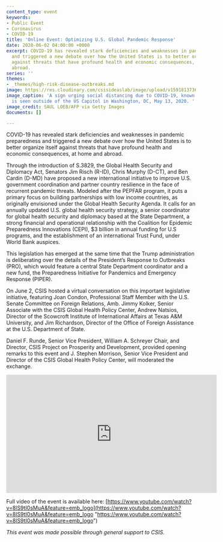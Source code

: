 ```yaml
---
content_type: event
keywords:
- Public Event
- Coronavirus
- COVID-19
title: 'Online Event: Optimizing U.S. Global Pandemic Response'
date: 2020-06-02 04:00:00 +0000
excerpt: COVID-19 has revealed stark deficiencies and weaknesses in pandemic preparedness
  and triggered a new debate over how the United States is to better organize itself
  against threats that have profound health and economic consequences, at home and
  abroad.
series: ''
themes:
- _themes/high-risk-disease-outbreaks.md
image: https://res.cloudinary.com/csisideaslab/image/upload/v1591813736/health-commission/GettyImages-1212876253_2_ejke5i.jpg
image_caption: 'A sign urging social distancing due to COVID-19, known as coronavirus,
  is seen outside of the US Capitol in Washington, DC, May 13, 2020. '
image_credit: SAUL LOEB/AFP via Getty Images
documents: []

---
```

COVID-19 has revealed stark deficiencies and weaknesses in pandemic preparedness and triggered a new debate over how the United States is to better organize itself against threats that have profound health and economic consequences, at home and abroad.

Through the introduction of S.3829, the Global Health Security and Diplomacy Act, Senators Jim Risch (R-ID), Chris Murphy (D-CT), and Ben Cardin (D-MD) have proposed a new international initiative to improve U.S. government coordination and partner country resilience in the face of recurrent pandemic threats. Modeled after the PEPFAR program, it puts a primary focus on building partnerships with low income countries, as originally envisioned under the Global Health Security Agenda. It calls for an annually updated U.S. global health security strategy, a senior coordinator for global health security and diplomacy based at the State Department, a strong financial and operational relationship with the Coalition for Epidemic Preparedness Innovations (CEPI), $3 billion in annual funding for U.S programs, and the establishment of an international Trust Fund, under World Bank auspices.

This legislation has emerged at the same time that the Trump administration is deliberating over the details of the President’s Response to Outbreaks (PRO), which would feature a central State Department coordinator and a new fund, the Preparedness Initiative for Pandemics and Emergency Response (PIPER).

On June 2, CSIS hosted a virtual conversation on this important legislative initiative, featuring Joan Condon, Professional Staff Member with the U.S. Senate Committee on Foreign Relations, Amb. Jimmy Kolker, Senior Associate with the CSIS Global Health Policy Center, Andrew Natsios, Director of the Scowcroft Institute of International Affairs at Texas A&M University, and Jim Richardson, Director of the Office of Foreign Assistance at the U.S. Department of State.

Daniel F. Runde, Senior Vice President, William A. Schreyer Chair, and Director, CSIS Project on Prosperity and Development, provided opening remarks to this event and J. Stephen Morrison, Senior Vice President and Director of the CSIS Global Health Policy Center, will moderated the exchange.

<div class="video-wrapper post-feature-video"><iframe width="560" height="315" src="https://www.youtube.com/embed/8lS9tI0sMuA" frameborder="0" allow="accelerometer; autoplay; encrypted-media; gyroscope; picture-in-picture" allowfullscreen></iframe></div>

Full video of the event is available here: [https://www.youtube.com/watch?v=8lS9tI0sMuA&feature=emb_logo](https://www.youtube.com/watch?v=8lS9tI0sMuA&feature=emb_logo "https://www.youtube.com/watch?v=8lS9tI0sMuA&feature=emb_logo")

_This event was made possible through general support to CSIS._